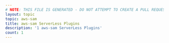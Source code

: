 ```yaml
---
# NOTE: THIS FILE IS GENERATED - DO NOT ATTEMPT TO CREATE A PULL REQUEST TO UPDATE THE DATA. 
layout: topic
topic: aws-sam
title: aws-sam ServerLess Plugins
description: '1 aws-sam ServerLess Plugins'
count: 1
---
```

